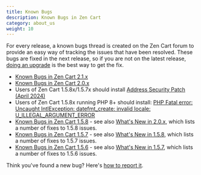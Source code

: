 ```yaml
---
title: Known Bugs 
description: Known Bugs in Zen Cart 
category: about_us
weight: 10
---
```

<!-- RELEASETIME - update -->

For every release, a known bugs thread is created on the Zen Cart forum
to provide an easy way of tracking the issues that have been resolved.
These bugs are fixed in the next release, so if you are not on the latest
release, [doing an upgrade](/user/upgrading/) is the best way to get the fix. 


*   [Known Bugs in Zen Cart 2.1.x](https://www.zen-cart.com/showthread.php?230454-Known-Bugs-in-2-1-0)
*   [Known Bugs in Zen Cart 2.0.x](https://www.zen-cart.com/showthread.php?230039-Known-Bugs-in-2-0-0)
*   Users of Zen Cart 1.5.8x/1.5.7x should install [Address Security Patch (April 2024)](https://www.zen-cart.com/showthread.php?230032-Security-patch-for-Zen-Cart-v1-5-7-series-and-v1-5-8-series) 
*   Users of Zen Cart 1.5.8x running PHP 8+ should install: [PHP Fatal error:  Uncaught IntlException: datefmt_create: invalid locale: U_ILLEGAL_ARGUMENT_ERROR](https://www.zen-cart.com/showthread.php?229771-IntlDateFormatter-php-issue)
*   [Known Bugs in Zen Cart 1.5.8](https://www.zen-cart.com/showthread.php?229042-Known-bugs-(and-fixes)-for-v1-5-8-series&p=1390680) - see also [What's New in 2.0.x](https://docs.zen-cart.com/release/whatsnew_2.0.0), which lists a number of fixes to 1.5.8 issues.
*   [Known Bugs in Zen Cart 1.5.7](https://www.zen-cart.com/showthread.php?226872-Known-bugs-(and-fixes)-for-v1-5-7-series) - see also [What's New in 1.5.8](/release/whatsnew_1.5.8.html#whatsNew), which lists a number of fixes to 1.5.7 issues.
*   [Known Bugs in Zen Cart 1.5.6](https://www.zen-cart.com/showthread.php?224706-Known-bugs-and-fixes-for-v1-5-6) - see also [What's New in 1.5.7](/release/whatsnew_1.5.7.html#whatsNew), which lists a number of fixes to 1.5.6 issues.  

Think you've found a new bug?  Here's [how to report it](/user/about_us/bug_reporting/).
